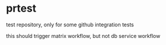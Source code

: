 # prtest
test repository, only for some github integration tests

this should trigger matrix workflow, but not db service workflow
